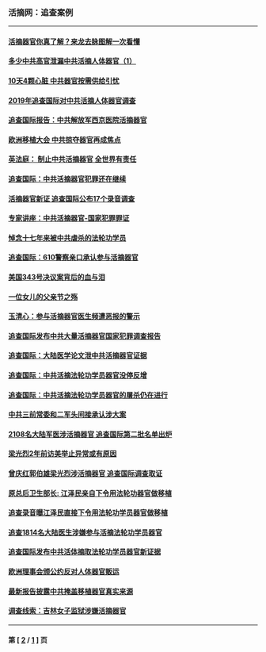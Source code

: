 ### 活摘网：追查案例
---
#### [活摘器官你真了解？来龙去脉图解一次看懂](../../pages/nf5880/n13013820.md?03290430) 
#### [多少中共高官泄漏中共活摘人体器官（1）](../../pages/nf5880/n12671234.md?03290430) 
#### [10天4颗心脏 中共器官按需供给引忧](../../pages/nf5880/n12326366.md?03290430) 
#### [2019年追查国际对中共活摘人体器官调查](../../pages/nf5880/n11917733.md?03290430) 
#### [追查国际报告：中共解放军西京医院活摘器官](../../pages/nf5880/n11838359.md?03290430) 
#### [欧洲移植大会 中共掠夺器官再成焦点](../../pages/nf5880/n11538883.md?03290430) 
#### [英法庭： 制止中共活摘器官 全世界有责任](../../pages/nf5880/n11330691.md?03290430) 
#### [追查国际：中共活摘器官犯罪还在继续](../../pages/nf5880/n11218301.md?03290430) 
#### [活摘器官新证 追查国际公布17个录音调查](../../pages/nf5880/n10897744.md?03290430) 
#### [专家讲座：中共活摘器官-国家犯罪罪证](../../pages/nf5880/n8828153.md?03290430) 
#### [悼念十七年来被中共虐杀的法轮功学员](../../pages/nf5880/n8124823.md?03290430) 
#### [追查国际：610警察亲口承认参与活摘器官](../../pages/nf5880/n8109067.md?03290430) 
#### [美国343号决议案背后的血与泪](../../pages/nf5880/n8020684.md?03290430) 
#### [一位女儿的父亲节之殇](../../pages/nf5880/n8014122.md?03290430) 
#### [玉清心：参与活摘器官医生频遭恶报的警示](../../pages/nf5880/n4637546.md?03290430) 
#### [追查国际发布中共大量活摘器官国家犯罪调查报告](../../pages/nf5880/n4613428.md?03290430) 
#### [追查国际：大陆医学论文泄中共活摘器官证据](../../pages/nf5880/n4608794.md?03290430) 
#### [追查国际：中共活摘法轮功学员器官没停反增](../../pages/nf5880/n4584075.md?03290430) 
#### [追查国际：中共活摘法轮功学员器官的屠杀仍在进行](../../pages/nf5880/n4299154.md?03290430) 
#### [中共三前常委和二军头间接承认涉大案](../../pages/nf5880/n4286244.md?03290430) 
#### [2108名大陆军医涉活摘器官 追查国际第二批名单出炉](../../pages/nf5880/n4284769.md?03290430) 
#### [梁光烈2年前访美举止异常或有原因](../../pages/nf5880/n4279686.md?03290430) 
#### [曾庆红郭伯雄梁光烈涉活摘器官 追查国际调查取证](../../pages/nf5880/n4278462.md?03290430) 
#### [原总后卫生部长: 江泽民亲自下令用法轮功器官做移植](../../pages/nf5880/n4263864.md?03290430) 
#### [追查录音曝江泽民直接下令用法轮功学员器官做移植](../../pages/nf5880/n4261268.md?03290430) 
#### [追查1814名大陆医生涉嫌参与活摘法轮功学员器官](../../pages/nf5880/n4259055.md?03290430) 
#### [追查国际发布中共活体摘取法轮功学员器官新证据](../../pages/nf5880/n4258255.md?03290430) 
#### [欧洲理事会颁公约反对人体器官贩运](../../pages/nf5880/n4206955.md?03290430) 
#### [最新报告披露中共掩盖移植器官真实来源](../../pages/nf5880/n4140084.md?03290430) 
#### [调查线索：吉林女子监狱涉嫌活摘器官](../../pages/nf5880/n4044366.md?03290430) 

---
#### 第 [ [2](./2.md?03290430) / [1](./1.md?03290430) ] 页
